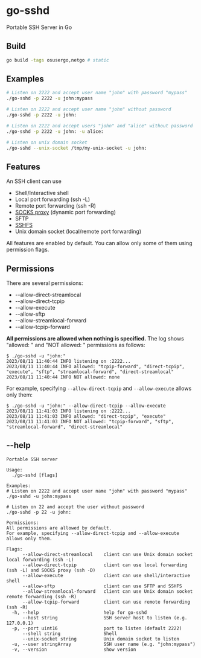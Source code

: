 # go-sshd

Portable SSH Server in Go

## Build
```bash
go build -tags osusergo,netgo # static
```

## Examples

```bash
# Listen on 2222 and accept user name "john" with password "mypass"
./go-sshd -p 2222 -u john:mypass
```

```bash
# Listen on 2222 and accept user name "john" without password
./go-sshd -p 2222 -u john:
```

```bash
# Listen on 2222 and accept users "john" and "alice" without password
./go-sshd -p 2222 -u john: -u alice:
```

```bash
# Listen on unix domain socket
./go-sshd --unix-socket /tmp/my-unix-socket -u john:
```

## Features
An SSH client can use
* Shell/Interactive shell
* Local port forwarding (ssh -L)
* Remote port forwarding (ssh -R)
* [SOCKS proxy](https://wikipedia.org/wiki/SOCKS) (dynamic port forwarding)
* SFTP
* [SSHFS](https://wikipedia.org/wiki/SSHFS)
* Unix domain socket (local/remote port forwarding)

All features are enabled by default. You can allow only some of them using permission flags.

## Permissions
There are several permissions:
* --allow-direct-streamlocal
* --allow-direct-tcpip
* --allow-execute
* --allow-sftp
* --allow-streamlocal-forward
* --allow-tcpip-forward

**All permissions are allowed when nothing is specified.** The log shows "allowed: " and "NOT allowed: " permissions as follows:

```console
$ ./go-sshd -u "john:"
2023/08/11 11:40:44 INFO listening on :2222...
2023/08/11 11:40:44 INFO allowed: "tcpip-forward", "direct-tcpip", "execute", "sftp", "streamlocal-forward", "direct-streamlocal"
2023/08/11 11:40:44 INFO NOT allowed: none
```

For example, specifying `--allow-direct-tcpip` and `--allow-execute` allows only them:

```console
$ ./go-sshd -u "john:" --allow-direct-tcpip --allow-execute
2023/08/11 11:41:03 INFO listening on :2222...
2023/08/11 11:41:03 INFO allowed: "direct-tcpip", "execute"
2023/08/11 11:41:03 INFO NOT allowed: "tcpip-forward", "sftp", "streamlocal-forward", "direct-streamlocal"
```

## --help

```
Portable SSH server

Usage:
  ./go-sshd [flags]

Examples:
# Listen on 2222 and accept user name "john" with password "mypass"
./go-sshd -u john:mypass

# Listen on 22 and accept the user without password
./go-sshd -p 22 -u john:

Permissions:
All permissions are allowed by default.
For example, specifying --allow-direct-tcpip and --allow-execute allows only them.

Flags:
      --allow-direct-streamlocal    client can use Unix domain socket local forwarding (ssh -L)
      --allow-direct-tcpip          client can use local forwarding (ssh -L) and SOCKS proxy (ssh -D)
      --allow-execute               client can use shell/interactive shell
      --allow-sftp                  client can use SFTP and SSHFS
      --allow-streamlocal-forward   client can use Unix domain socket remote forwarding (ssh -R)
      --allow-tcpip-forward         client can use remote forwarding (ssh -R)
  -h, --help                        help for go-sshd
      --host string                 SSH server host to listen (e.g. 127.0.0.1)
  -p, --port uint16                 port to listen (default 2222)
      --shell string                Shell
      --unix-socket string          Unix domain socket to listen
  -u, --user stringArray            SSH user name (e.g. "john:mypass")
  -v, --version                     show version
```
